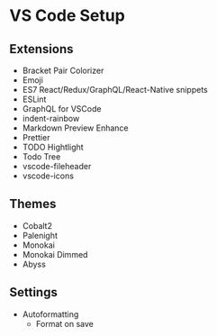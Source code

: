 # VS Code Setup

## Extensions

- Bracket Pair Colorizer
- Emoji
- ES7 React/Redux/GraphQL/React-Native snippets
- ESLint
- GraphQL for VSCode
- indent-rainbow
- Markdown Preview Enhance
- Prettier
- TODO Hightlight
- Todo Tree
- vscode-fileheader
- vscode-icons

## Themes

- Cobalt2
- Palenight
- Monokai
- Monokai Dimmed
- Abyss

## Settings

- Autoformatting
  - Format on save